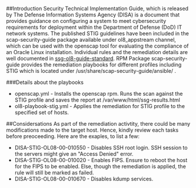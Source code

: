 ##Introduction
Security Technical Implementation Guide, which is released by The Defense Information Systems Agency (DISA) is a document that provides guidance on configuring a system to meet cybersecurity requirements for deployment within the Department of Defense (DoD) IT network systems. 
The published STIG guidelines have been included in the scap-security-guide package available under ol8_appstream channel, which can be used with the openscap tool for evaluating the compliance of an Oracle Linux installation.
Individual rules and the remediation details are well documented in [ssg-ol8-guide-standard](https://static.open-scap.org/ssg-guides/ssg-ol8-guide-standard.html).
RPM Package scap-security-guide provides the remediation playbooks for different profiles including STIG which is located under /usr/share/scap-security-guide/ansible/ .

###Details about the playbooks
- openscap.yml - Installs the openscap rpm. Runs the scan against the STIG profile and saves the report at /var/www/html/ssg-results.html
- ol8-playbook-stig.yml - Applies the remediation for STIG profile to the specified set of hosts. 

##Considersations
As part of the remediation activtity, there could be many modifications made to the target host. Hence, kindly review each tasks before preoceeding.
Here are the exaples, to list a few:

- DISA-STIG-OL08-00-010550 - Disables SSH root login. SSH session to the servers might give an "Access Denied" error.
- DISA-STIG-OL08-00-010020 - Enables FIPS. Ensure to reboot the host for the FIPS to be enabled. Else, though the remediation is applied, the rule will still be marked as failed.
- DISA-STIG-OL08-00-010670 - Disables kdump services.


